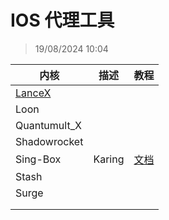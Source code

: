 # IOS 代理工具
> 19/08/2024 10:04

| 内核                                          | 描述     | 教程                        |
| ------------------------------------------- | ------ | ------------------------- |
| [LanceX](https://shadowboat.app/lancexapp/) |        |                           |
| Loon                                        |        |                           |
| Quantumult_X                                |        |                           |
| Shadowrocket                                |        |                           |
| Sing-Box                                    | Karing | [文档](https://karing.app/) |
| Stash                                       |        |                           |
| Surge                                       |        |                           |
|                                             |        |                           |
|                                             |        |                           |
